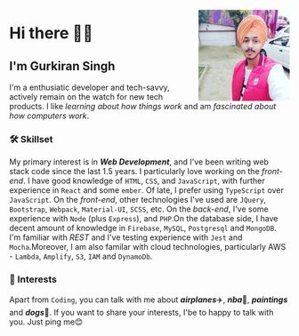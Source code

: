 <a href="https://www.linkedin.com/in/gksk/"><img align="right" src="./mypicture.jpg" height="164px"/></a>

# Hi there 👋🏼

## I'm Gurkiran Singh

I'm a enthusiatic developer and tech-savvy, actively remain on the watch for new tech products. I like _learning about how things work_ and am _fascinated about how computers work_.

### 🛠 Skillset

My primary interest is in _**Web Development**_, and I've been writing web stack code since the last 1.5 years. I particularly love working on the _front-end_. I have good knowledge of `HTML`, `CSS`, and `JavaScript`, with further experience in `React` and some `ember`. Of late, I prefer using `TypeScript` over `JavaScript`. On the _front-end_, other technologies I've used are `JQuery`, `Bootstrap`, `Webpack`, `Material-UI`, `SCSS`, etc. On the _back-end_, I've some experience with `Node` (plus `Express`), and `PHP`.On the database side, I have decent amount of knowledge in `Firebase`, `MySQL`, `Postgresql` and `MongoDB`. I'm familiar with _REST_ and I've testing experience with `Jest` and `Mocha`.Moreover, I am also familar with cloud technologies, particularly AWS -  `Lambda`, `Amplify`, `S3`, `IAM` and `DynamoDb`.

### 🌱 Interests

Apart from `Coding`, you can talk with me about _**airplanes**_:airplane:, _**nba**_:basketball:, _**paintings**_ and _**dogs**_:dog:. If you want to share your interests, I'be to happy to talk with you. Just ping me:blush:

[//]: # (### 🔭 Working on ...)

[//]: # (I'm currently contributing in [_**Grommet**_]https://github.com/grommet/grommet/ which is `React` based design system for the UI made using the Storybook. The goal is to take on the challenges encountered due to the original architecture, and build a more robust and reliable application, from the ground up. I also have plans to undertake the development of a _**Physics World**_ simulating _Dynamics_, to aid high school students.)

[//]: # (### 📚 Learning ...)

[//]: # (I've started learning the `Rust` programming language and `Web Assembly` paraphernalia. Lately, I've been inquisitive about architecture of software and systems. I'm reading a book titled _"Linux Kernel Development"_ by _Robert Love_. I want to dive into embedded systems programming soon.)
